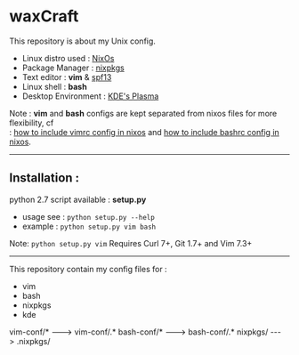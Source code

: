 # waxCraft

This repository is about my Unix config.
- Linux distro used : [NixOs](http://nixos.org/)
- Package Manager : [nixpkgs](http://nixos.org/nixpkgs/manual/)
- Text editor : **vim** & [spf13](http://vim.spf13.com/)
- Linux shell : **bash**
- Desktop Environment : [KDE's Plasma](https://www.kde.org/plasma-desktop)

Note : **vim** and **bash** configs are kept separated from nixos files for more
flexibility, cf <br/> :
[how to include vimrc config in nixos](https://www.mpscholten.de/nixos/2016/04/11/setting-up-vim-on-nixos.html)
and [how to include bashrc config in nixos](https://nixos.org/nixos/options.html#bash).


----
## Installation :
python 2.7 script available : **setup.py**

- usage see :
```python setup.py --help```
- example :
```python setup.py vim bash```

Note:
```python setup.py vim``` Requires Curl 7+, Git 1.7+ and Vim 7.3+

----

This repository contain my config files for :
 - vim
 - bash
 - nixpkgs
 - kde

vim-conf/* ---> vim-conf/.*
bash-conf/*  ---> bash-conf/.*
nixpkgs/  ---> .nixpkgs/
